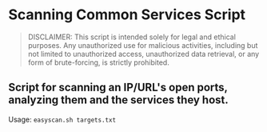 # Scanning Common Services Script

> DISCLAIMER: This script is intended solely for legal and ethical purposes. Any unauthorized use for malicious activities, including but not limited to unauthorized access, unauthorized data retrieval, or any form of brute-forcing, is strictly prohibited.

Script for scanning an IP/URL's open ports, analyzing them and the services they host.
---
Usage: 
`easyscan.sh targets.txt`
